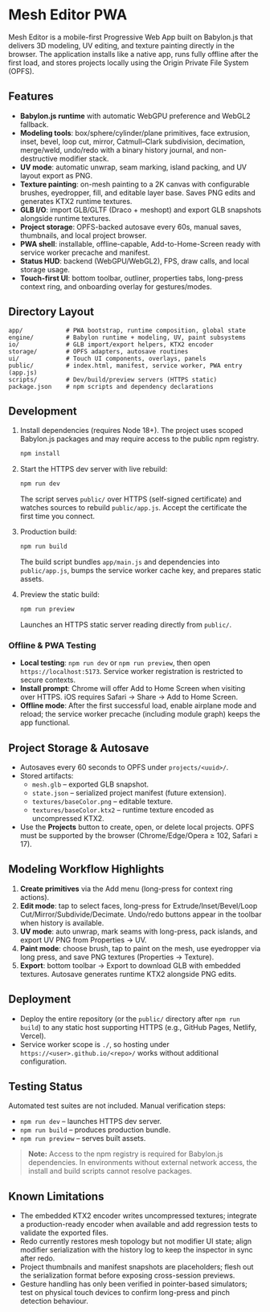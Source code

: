 # Mesh Editor PWA

Mesh Editor is a mobile-first Progressive Web App built on Babylon.js that delivers 3D modeling, UV editing, and texture painting directly in the browser. The application installs like a native app, runs fully offline after the first load, and stores projects locally using the Origin Private File System (OPFS).

## Features

- **Babylon.js runtime** with automatic WebGPU preference and WebGL2 fallback.
- **Modeling tools**: box/sphere/cylinder/plane primitives, face extrusion, inset, bevel, loop cut, mirror, Catmull–Clark subdivision, decimation, merge/weld, undo/redo with a binary history journal, and non-destructive modifier stack.
- **UV mode**: automatic unwrap, seam marking, island packing, and UV layout export as PNG.
- **Texture painting**: on-mesh painting to a 2K canvas with configurable brushes, eyedropper, fill, and editable layer base. Saves PNG edits and generates KTX2 runtime textures.
- **GLB I/O**: import GLB/GLTF (Draco + meshopt) and export GLB snapshots alongside runtime textures.
- **Project storage**: OPFS-backed autosave every 60s, manual saves, thumbnails, and local project browser.
- **PWA shell**: installable, offline-capable, Add-to-Home-Screen ready with service worker precache and manifest.
- **Status HUD**: backend (WebGPU/WebGL2), FPS, draw calls, and local storage usage.
- **Touch-first UI**: bottom toolbar, outliner, properties tabs, long-press context ring, and onboarding overlay for gestures/modes.

## Directory Layout

```
app/            # PWA bootstrap, runtime composition, global state
engine/         # Babylon runtime + modeling, UV, paint subsystems
io/             # GLB import/export helpers, KTX2 encoder
storage/        # OPFS adapters, autosave routines
ui/             # Touch UI components, overlays, panels
public/         # index.html, manifest, service worker, PWA entry (app.js)
scripts/        # Dev/build/preview servers (HTTPS static)
package.json    # npm scripts and dependency declarations
```

## Development

1. Install dependencies (requires Node 18+). The project uses scoped Babylon.js packages and may require access to the public npm registry.

   ```bash
   npm install
   ```

2. Start the HTTPS dev server with live rebuild:

   ```bash
   npm run dev
   ```

   The script serves `public/` over HTTPS (self-signed certificate) and watches sources to rebuild `public/app.js`. Accept the certificate the first time you connect.

3. Production build:

   ```bash
   npm run build
   ```

   The build script bundles `app/main.js` and dependencies into `public/app.js`, bumps the service worker cache key, and prepares static assets.

4. Preview the static build:

   ```bash
   npm run preview
   ```

   Launches an HTTPS static server reading directly from `public/`.

### Offline & PWA Testing

- **Local testing**: `npm run dev` or `npm run preview`, then open `https://localhost:5173`. Service worker registration is restricted to secure contexts.
- **Install prompt**: Chrome will offer Add to Home Screen when visiting over HTTPS. iOS requires Safari → Share → Add to Home Screen.
- **Offline mode**: After the first successful load, enable airplane mode and reload; the service worker precache (including module graph) keeps the app functional.

## Project Storage & Autosave

- Autosaves every 60 seconds to OPFS under `projects/<uuid>/`.
- Stored artifacts:
  - `mesh.glb` – exported GLB snapshot.
  - `state.json` – serialized project manifest (future extension).
  - `textures/baseColor.png` – editable texture.
  - `textures/baseColor.ktx2` – runtime texture encoded as uncompressed KTX2.
- Use the **Projects** button to create, open, or delete local projects. OPFS must be supported by the browser (Chrome/Edge/Opera ≥ 102, Safari ≥ 17).

## Modeling Workflow Highlights

1. **Create primitives** via the Add menu (long-press for context ring actions).
2. **Edit mode**: tap to select faces, long-press for Extrude/Inset/Bevel/Loop Cut/Mirror/Subdivide/Decimate. Undo/redo buttons appear in the toolbar when history is available.
3. **UV mode**: auto unwrap, mark seams with long-press, pack islands, and export UV PNG from Properties → UV.
4. **Paint mode**: choose brush, tap to paint on the mesh, use eyedropper via long press, and save PNG textures (Properties → Texture).
5. **Export**: bottom toolbar → Export to download GLB with embedded textures. Autosave generates runtime KTX2 alongside PNG edits.

## Deployment

- Deploy the entire repository (or the `public/` directory after `npm run build`) to any static host supporting HTTPS (e.g., GitHub Pages, Netlify, Vercel).
- Service worker scope is `./`, so hosting under `https://<user>.github.io/<repo>/` works without additional configuration.

## Testing Status

Automated test suites are not included. Manual verification steps:

- `npm run dev` – launches HTTPS dev server.
- `npm run build` – produces production bundle.
- `npm run preview` – serves built assets.

> **Note:** Access to the npm registry is required for Babylon.js dependencies. In environments without external network access, the install and build scripts cannot resolve packages.

## Known Limitations

- The embedded KTX2 encoder writes uncompressed textures; integrate a production-ready encoder when available and add regression tests to validate the exported files.
- Redo currently restores mesh topology but not modifier UI state; align modifier serialization with the history log to keep the inspector in sync after redo.
- Project thumbnails and manifest snapshots are placeholders; flesh out the serialization format before exposing cross-session previews.
- Gesture handling has only been verified in pointer-based simulators; test on physical touch devices to confirm long-press and pinch detection behaviour.
